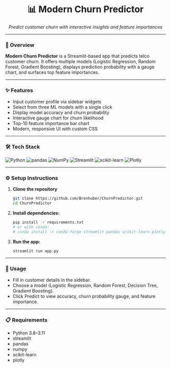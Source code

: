 <h1 align="center">📊 Modern Churn Predictor</h1>
<p align="center"><em>Predict customer churn with interactive insights and feature importances</em></p>

---

### 🚀 Overview

**Modern Churn Predictor** is a Streamlit-based app that predicts telco customer churn. It offers multiple models (Logistic Regression, Random Forest, Gradient Boosting), displays prediction probability with a gauge chart, and surfaces top feature importances.

---

### ✨ Features

- Input customer profile via sidebar widgets  
- Select from three ML models with a single click  
- Display model accuracy and churn probability  
- Interactive gauge chart for churn likelihood  
- Top-10 feature importance bar chart  
- Modern, responsive UI with custom CSS  

---

### 🛠️ Tech Stack

![Python](https://img.shields.io/badge/Python-3.8%2B-blue?logo=python) ![pandas](https://img.shields.io/badge/pandas-Data%20Handling-purple?logo=pandas) ![NumPy](https://img.shields.io/badge/NumPy-Numerical%20Computing-blue?logo=numpy) ![Streamlit](https://img.shields.io/badge/Streamlit-UI-red?logo=streamlit) ![scikit-learn](https://img.shields.io/badge/scikit--learn-ML-blue?logo=scikit-learn) ![Plotly](https://img.shields.io/badge/Plotly-Interactive%20Charts-orange?logo=plotly)

---

### ⚙️ Setup Instructions

1. **Clone the repository**
   ```bash
   git clone https://github.com/Brenhuber/ChurnPredictor.git
   cd ChurnPredictor
   ```
2. **Install dependencies:**
   ```bash
   pip install -r requirements.txt
   # or with conda:
   # conda install -c conda-forge streamlit pandas scikit-learn plotly numpy
   ```
3. **Run the app:**
   ```bash
   streamlit run app.py
   ```
   
---

### 🧭 Usage

- Fill in customer details in the sidebar.
- Choose a model (Logistic Regression, Random Forest, Decision Tree, Gradient Boosting).
- Click Predict to view accuracy, churn probability gauge, and feature importance.

---

### 📋 Requirements

- Python 3.8–3.11
- streamlit
- pandas
- numpy
- scikit-learn
- plotly
